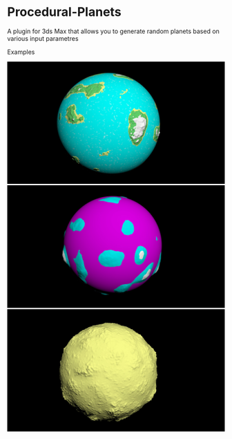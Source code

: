 # Procedural-Planets
A plugin for 3ds Max that allows you to generate random planets based on various input parametres

Examples

![alt text](https://github.com/marc239/Procedural-Planets/blob/main/images/example3.jpg)
![alt text](https://github.com/marc239/Procedural-Planets/blob/main/images/example2.jpg)
![alt text](https://github.com/marc239/Procedural-Planets/blob/main/images/example1.jpg)
